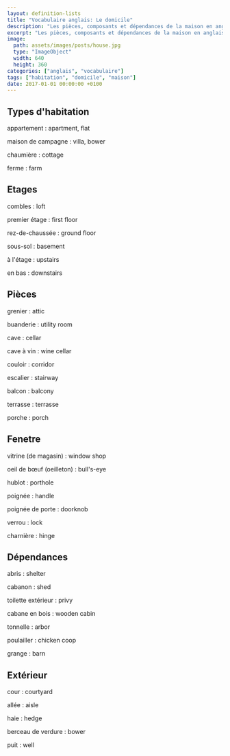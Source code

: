 ```yaml
---
layout: definition-lists
title: "Vocabulaire anglais: Le domicile"
description: "Les pièces, composants et dépendances de la maison en anglais."
excerpt: "Les pièces, composants et dépendances de la maison en anglais."
image:
  path: assets/images/posts/house.jpg
  type: "ImageObject"
  width: 640
  height: 360
categories: ["anglais", "vocabulaire"]
tags: ["habitation", "domicile", "maison"]
date: 2017-01-01 00:00:00 +0100
---
```


## Types d'habitation

appartement
: apartment, flat

maison de campagne
: villa, bower

chaumière
: cottage

ferme
: farm


## Etages

combles
: loft

premier étage
: first floor

rez-de-chaussée
: ground floor

sous-sol
: basement

à l'étage
: upstairs

en bas
: downstairs


## Pièces

grenier
: attic

buanderie
: utility room

cave
: cellar

cave à vin
: wine cellar

couloir
: corridor

escalier
: stairway

balcon
: balcony

terrasse
: terrasse

porche
: porch


## Fenetre

vitrine (de magasin)
: window shop

oeil de bœuf (oeilleton)
: bull's-eye

hublot
: porthole

poignée
: handle

poignée de porte
: doorknob

verrou
: lock

charnière
:	hinge


## Dépendances

abris
: shelter

cabanon
: shed

toilette extérieur
: privy

cabane en bois
: wooden cabin

tonnelle
: arbor

poulailler
: chicken coop

grange
: barn


## Extérieur

cour
: courtyard

allée
: aisle

haie
: hedge

berceau de verdure
: bower

puit
: well
